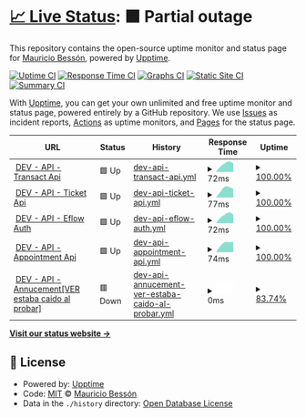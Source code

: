 # [📈 Live Status](https://demo.upptime.js.org): <!--live status--> **🟧 Partial outage**

This repository contains the open-source uptime monitor and status page for [Mauricio Bessón](https://demo.upptime.js.org), powered by [Upptime](https://github.com/upptime/upptime).

[![Uptime CI](https://github.com/mauribesson/upptime/workflows/Uptime%20CI/badge.svg)](https://github.com/mauribesson/upptime/actions?query=workflow%3A%22Uptime+CI%22)
[![Response Time CI](https://github.com/mauribesson/upptime/workflows/Response%20Time%20CI/badge.svg)](https://github.com/mauribesson/upptime/actions?query=workflow%3A%22Response+Time+CI%22)
[![Graphs CI](https://github.com/mauribesson/upptime/workflows/Graphs%20CI/badge.svg)](https://github.com/mauribesson/upptime/actions?query=workflow%3A%22Graphs+CI%22)
[![Static Site CI](https://github.com/mauribesson/upptime/workflows/Static%20Site%20CI/badge.svg)](https://github.com/mauribesson/upptime/actions?query=workflow%3A%22Static+Site+CI%22)
[![Summary CI](https://github.com/mauribesson/upptime/workflows/Summary%20CI/badge.svg)](https://github.com/mauribesson/upptime/actions?query=workflow%3A%22Summary+CI%22)

With [Upptime](https://upptime.js.org), you can get your own unlimited and free uptime monitor and status page, powered entirely by a GitHub repository. We use [Issues](https://github.com/mauribesson/upptime/issues) as incident reports, [Actions](https://github.com/mauribesson/upptime/actions) as uptime monitors, and [Pages](https://demo.upptime.js.org) for the status page.

<!--start: status pages-->
<!-- This summary is generated by Upptime (https://github.com/upptime/upptime) -->
<!-- Do not edit this manually, your changes will be overwritten -->
<!-- prettier-ignore -->
| URL | Status | History | Response Time | Uptime |
| --- | ------ | ------- | ------------- | ------ |
| <img alt="" src="https://favicons.githubusercontent.com/52.143.251.96" height="13"> [DEV - API - Transact Api](http://52.143.251.96/swagger) | 🟩 Up | [dev-api-transact-api.yml](https://github.com/mauribesson/upptime/commits/HEAD/history/dev-api-transact-api.yml) | <details><summary><img alt="Response time graph" src="./graphs/dev-api-transact-api/response-time-week.png" height="20"> 72ms</summary><br><a href="https://mauribesson.github.io/upptime/history/dev-api-transact-api"><img alt="Response time 72" src="https://img.shields.io/endpoint?url=https%3A%2F%2Fraw.githubusercontent.com%2Fmauribesson%2Fupptime%2FHEAD%2Fapi%2Fdev-api-transact-api%2Fresponse-time.json"></a><br><a href="https://mauribesson.github.io/upptime/history/dev-api-transact-api"><img alt="24-hour response time 72" src="https://img.shields.io/endpoint?url=https%3A%2F%2Fraw.githubusercontent.com%2Fmauribesson%2Fupptime%2FHEAD%2Fapi%2Fdev-api-transact-api%2Fresponse-time-day.json"></a><br><a href="https://mauribesson.github.io/upptime/history/dev-api-transact-api"><img alt="7-day response time 72" src="https://img.shields.io/endpoint?url=https%3A%2F%2Fraw.githubusercontent.com%2Fmauribesson%2Fupptime%2FHEAD%2Fapi%2Fdev-api-transact-api%2Fresponse-time-week.json"></a><br><a href="https://mauribesson.github.io/upptime/history/dev-api-transact-api"><img alt="30-day response time 72" src="https://img.shields.io/endpoint?url=https%3A%2F%2Fraw.githubusercontent.com%2Fmauribesson%2Fupptime%2FHEAD%2Fapi%2Fdev-api-transact-api%2Fresponse-time-month.json"></a><br><a href="https://mauribesson.github.io/upptime/history/dev-api-transact-api"><img alt="1-year response time 72" src="https://img.shields.io/endpoint?url=https%3A%2F%2Fraw.githubusercontent.com%2Fmauribesson%2Fupptime%2FHEAD%2Fapi%2Fdev-api-transact-api%2Fresponse-time-year.json"></a></details> | <details><summary><a href="https://mauribesson.github.io/upptime/history/dev-api-transact-api">100.00%</a></summary><a href="https://mauribesson.github.io/upptime/history/dev-api-transact-api"><img alt="All-time uptime 100.00%" src="https://img.shields.io/endpoint?url=https%3A%2F%2Fraw.githubusercontent.com%2Fmauribesson%2Fupptime%2FHEAD%2Fapi%2Fdev-api-transact-api%2Fuptime.json"></a><br><a href="https://mauribesson.github.io/upptime/history/dev-api-transact-api"><img alt="24-hour uptime 100.00%" src="https://img.shields.io/endpoint?url=https%3A%2F%2Fraw.githubusercontent.com%2Fmauribesson%2Fupptime%2FHEAD%2Fapi%2Fdev-api-transact-api%2Fuptime-day.json"></a><br><a href="https://mauribesson.github.io/upptime/history/dev-api-transact-api"><img alt="7-day uptime 100.00%" src="https://img.shields.io/endpoint?url=https%3A%2F%2Fraw.githubusercontent.com%2Fmauribesson%2Fupptime%2FHEAD%2Fapi%2Fdev-api-transact-api%2Fuptime-week.json"></a><br><a href="https://mauribesson.github.io/upptime/history/dev-api-transact-api"><img alt="30-day uptime 100.00%" src="https://img.shields.io/endpoint?url=https%3A%2F%2Fraw.githubusercontent.com%2Fmauribesson%2Fupptime%2FHEAD%2Fapi%2Fdev-api-transact-api%2Fuptime-month.json"></a><br><a href="https://mauribesson.github.io/upptime/history/dev-api-transact-api"><img alt="1-year uptime 100.00%" src="https://img.shields.io/endpoint?url=https%3A%2F%2Fraw.githubusercontent.com%2Fmauribesson%2Fupptime%2FHEAD%2Fapi%2Fdev-api-transact-api%2Fuptime-year.json"></a></details>
| <img alt="" src="https://favicons.githubusercontent.com/13.86.126.10" height="13"> [DEV - API - Ticket Api](http://13.86.126.10/swagger) | 🟩 Up | [dev-api-ticket-api.yml](https://github.com/mauribesson/upptime/commits/HEAD/history/dev-api-ticket-api.yml) | <details><summary><img alt="Response time graph" src="./graphs/dev-api-ticket-api/response-time-week.png" height="20"> 77ms</summary><br><a href="https://mauribesson.github.io/upptime/history/dev-api-ticket-api"><img alt="Response time 77" src="https://img.shields.io/endpoint?url=https%3A%2F%2Fraw.githubusercontent.com%2Fmauribesson%2Fupptime%2FHEAD%2Fapi%2Fdev-api-ticket-api%2Fresponse-time.json"></a><br><a href="https://mauribesson.github.io/upptime/history/dev-api-ticket-api"><img alt="24-hour response time 77" src="https://img.shields.io/endpoint?url=https%3A%2F%2Fraw.githubusercontent.com%2Fmauribesson%2Fupptime%2FHEAD%2Fapi%2Fdev-api-ticket-api%2Fresponse-time-day.json"></a><br><a href="https://mauribesson.github.io/upptime/history/dev-api-ticket-api"><img alt="7-day response time 77" src="https://img.shields.io/endpoint?url=https%3A%2F%2Fraw.githubusercontent.com%2Fmauribesson%2Fupptime%2FHEAD%2Fapi%2Fdev-api-ticket-api%2Fresponse-time-week.json"></a><br><a href="https://mauribesson.github.io/upptime/history/dev-api-ticket-api"><img alt="30-day response time 77" src="https://img.shields.io/endpoint?url=https%3A%2F%2Fraw.githubusercontent.com%2Fmauribesson%2Fupptime%2FHEAD%2Fapi%2Fdev-api-ticket-api%2Fresponse-time-month.json"></a><br><a href="https://mauribesson.github.io/upptime/history/dev-api-ticket-api"><img alt="1-year response time 77" src="https://img.shields.io/endpoint?url=https%3A%2F%2Fraw.githubusercontent.com%2Fmauribesson%2Fupptime%2FHEAD%2Fapi%2Fdev-api-ticket-api%2Fresponse-time-year.json"></a></details> | <details><summary><a href="https://mauribesson.github.io/upptime/history/dev-api-ticket-api">100.00%</a></summary><a href="https://mauribesson.github.io/upptime/history/dev-api-ticket-api"><img alt="All-time uptime 100.00%" src="https://img.shields.io/endpoint?url=https%3A%2F%2Fraw.githubusercontent.com%2Fmauribesson%2Fupptime%2FHEAD%2Fapi%2Fdev-api-ticket-api%2Fuptime.json"></a><br><a href="https://mauribesson.github.io/upptime/history/dev-api-ticket-api"><img alt="24-hour uptime 100.00%" src="https://img.shields.io/endpoint?url=https%3A%2F%2Fraw.githubusercontent.com%2Fmauribesson%2Fupptime%2FHEAD%2Fapi%2Fdev-api-ticket-api%2Fuptime-day.json"></a><br><a href="https://mauribesson.github.io/upptime/history/dev-api-ticket-api"><img alt="7-day uptime 100.00%" src="https://img.shields.io/endpoint?url=https%3A%2F%2Fraw.githubusercontent.com%2Fmauribesson%2Fupptime%2FHEAD%2Fapi%2Fdev-api-ticket-api%2Fuptime-week.json"></a><br><a href="https://mauribesson.github.io/upptime/history/dev-api-ticket-api"><img alt="30-day uptime 100.00%" src="https://img.shields.io/endpoint?url=https%3A%2F%2Fraw.githubusercontent.com%2Fmauribesson%2Fupptime%2FHEAD%2Fapi%2Fdev-api-ticket-api%2Fuptime-month.json"></a><br><a href="https://mauribesson.github.io/upptime/history/dev-api-ticket-api"><img alt="1-year uptime 100.00%" src="https://img.shields.io/endpoint?url=https%3A%2F%2Fraw.githubusercontent.com%2Fmauribesson%2Fupptime%2FHEAD%2Fapi%2Fdev-api-ticket-api%2Fuptime-year.json"></a></details>
| <img alt="" src="https://favicons.githubusercontent.com/52.143.249.28" height="13"> [DEV - API - Eflow Auth](http://52.143.249.28/swagger) | 🟩 Up | [dev-api-eflow-auth.yml](https://github.com/mauribesson/upptime/commits/HEAD/history/dev-api-eflow-auth.yml) | <details><summary><img alt="Response time graph" src="./graphs/dev-api-eflow-auth/response-time-week.png" height="20"> 72ms</summary><br><a href="https://mauribesson.github.io/upptime/history/dev-api-eflow-auth"><img alt="Response time 72" src="https://img.shields.io/endpoint?url=https%3A%2F%2Fraw.githubusercontent.com%2Fmauribesson%2Fupptime%2FHEAD%2Fapi%2Fdev-api-eflow-auth%2Fresponse-time.json"></a><br><a href="https://mauribesson.github.io/upptime/history/dev-api-eflow-auth"><img alt="24-hour response time 72" src="https://img.shields.io/endpoint?url=https%3A%2F%2Fraw.githubusercontent.com%2Fmauribesson%2Fupptime%2FHEAD%2Fapi%2Fdev-api-eflow-auth%2Fresponse-time-day.json"></a><br><a href="https://mauribesson.github.io/upptime/history/dev-api-eflow-auth"><img alt="7-day response time 72" src="https://img.shields.io/endpoint?url=https%3A%2F%2Fraw.githubusercontent.com%2Fmauribesson%2Fupptime%2FHEAD%2Fapi%2Fdev-api-eflow-auth%2Fresponse-time-week.json"></a><br><a href="https://mauribesson.github.io/upptime/history/dev-api-eflow-auth"><img alt="30-day response time 72" src="https://img.shields.io/endpoint?url=https%3A%2F%2Fraw.githubusercontent.com%2Fmauribesson%2Fupptime%2FHEAD%2Fapi%2Fdev-api-eflow-auth%2Fresponse-time-month.json"></a><br><a href="https://mauribesson.github.io/upptime/history/dev-api-eflow-auth"><img alt="1-year response time 72" src="https://img.shields.io/endpoint?url=https%3A%2F%2Fraw.githubusercontent.com%2Fmauribesson%2Fupptime%2FHEAD%2Fapi%2Fdev-api-eflow-auth%2Fresponse-time-year.json"></a></details> | <details><summary><a href="https://mauribesson.github.io/upptime/history/dev-api-eflow-auth">100.00%</a></summary><a href="https://mauribesson.github.io/upptime/history/dev-api-eflow-auth"><img alt="All-time uptime 100.00%" src="https://img.shields.io/endpoint?url=https%3A%2F%2Fraw.githubusercontent.com%2Fmauribesson%2Fupptime%2FHEAD%2Fapi%2Fdev-api-eflow-auth%2Fuptime.json"></a><br><a href="https://mauribesson.github.io/upptime/history/dev-api-eflow-auth"><img alt="24-hour uptime 100.00%" src="https://img.shields.io/endpoint?url=https%3A%2F%2Fraw.githubusercontent.com%2Fmauribesson%2Fupptime%2FHEAD%2Fapi%2Fdev-api-eflow-auth%2Fuptime-day.json"></a><br><a href="https://mauribesson.github.io/upptime/history/dev-api-eflow-auth"><img alt="7-day uptime 100.00%" src="https://img.shields.io/endpoint?url=https%3A%2F%2Fraw.githubusercontent.com%2Fmauribesson%2Fupptime%2FHEAD%2Fapi%2Fdev-api-eflow-auth%2Fuptime-week.json"></a><br><a href="https://mauribesson.github.io/upptime/history/dev-api-eflow-auth"><img alt="30-day uptime 100.00%" src="https://img.shields.io/endpoint?url=https%3A%2F%2Fraw.githubusercontent.com%2Fmauribesson%2Fupptime%2FHEAD%2Fapi%2Fdev-api-eflow-auth%2Fuptime-month.json"></a><br><a href="https://mauribesson.github.io/upptime/history/dev-api-eflow-auth"><img alt="1-year uptime 100.00%" src="https://img.shields.io/endpoint?url=https%3A%2F%2Fraw.githubusercontent.com%2Fmauribesson%2Fupptime%2FHEAD%2Fapi%2Fdev-api-eflow-auth%2Fuptime-year.json"></a></details>
| <img alt="" src="https://favicons.githubusercontent.com/13.89.107.12" height="13"> [DEV - API - Appointment Api](http://13.89.107.12/swagger) | 🟩 Up | [dev-api-appointment-api.yml](https://github.com/mauribesson/upptime/commits/HEAD/history/dev-api-appointment-api.yml) | <details><summary><img alt="Response time graph" src="./graphs/dev-api-appointment-api/response-time-week.png" height="20"> 74ms</summary><br><a href="https://mauribesson.github.io/upptime/history/dev-api-appointment-api"><img alt="Response time 74" src="https://img.shields.io/endpoint?url=https%3A%2F%2Fraw.githubusercontent.com%2Fmauribesson%2Fupptime%2FHEAD%2Fapi%2Fdev-api-appointment-api%2Fresponse-time.json"></a><br><a href="https://mauribesson.github.io/upptime/history/dev-api-appointment-api"><img alt="24-hour response time 74" src="https://img.shields.io/endpoint?url=https%3A%2F%2Fraw.githubusercontent.com%2Fmauribesson%2Fupptime%2FHEAD%2Fapi%2Fdev-api-appointment-api%2Fresponse-time-day.json"></a><br><a href="https://mauribesson.github.io/upptime/history/dev-api-appointment-api"><img alt="7-day response time 74" src="https://img.shields.io/endpoint?url=https%3A%2F%2Fraw.githubusercontent.com%2Fmauribesson%2Fupptime%2FHEAD%2Fapi%2Fdev-api-appointment-api%2Fresponse-time-week.json"></a><br><a href="https://mauribesson.github.io/upptime/history/dev-api-appointment-api"><img alt="30-day response time 74" src="https://img.shields.io/endpoint?url=https%3A%2F%2Fraw.githubusercontent.com%2Fmauribesson%2Fupptime%2FHEAD%2Fapi%2Fdev-api-appointment-api%2Fresponse-time-month.json"></a><br><a href="https://mauribesson.github.io/upptime/history/dev-api-appointment-api"><img alt="1-year response time 74" src="https://img.shields.io/endpoint?url=https%3A%2F%2Fraw.githubusercontent.com%2Fmauribesson%2Fupptime%2FHEAD%2Fapi%2Fdev-api-appointment-api%2Fresponse-time-year.json"></a></details> | <details><summary><a href="https://mauribesson.github.io/upptime/history/dev-api-appointment-api">100.00%</a></summary><a href="https://mauribesson.github.io/upptime/history/dev-api-appointment-api"><img alt="All-time uptime 100.00%" src="https://img.shields.io/endpoint?url=https%3A%2F%2Fraw.githubusercontent.com%2Fmauribesson%2Fupptime%2FHEAD%2Fapi%2Fdev-api-appointment-api%2Fuptime.json"></a><br><a href="https://mauribesson.github.io/upptime/history/dev-api-appointment-api"><img alt="24-hour uptime 100.00%" src="https://img.shields.io/endpoint?url=https%3A%2F%2Fraw.githubusercontent.com%2Fmauribesson%2Fupptime%2FHEAD%2Fapi%2Fdev-api-appointment-api%2Fuptime-day.json"></a><br><a href="https://mauribesson.github.io/upptime/history/dev-api-appointment-api"><img alt="7-day uptime 100.00%" src="https://img.shields.io/endpoint?url=https%3A%2F%2Fraw.githubusercontent.com%2Fmauribesson%2Fupptime%2FHEAD%2Fapi%2Fdev-api-appointment-api%2Fuptime-week.json"></a><br><a href="https://mauribesson.github.io/upptime/history/dev-api-appointment-api"><img alt="30-day uptime 100.00%" src="https://img.shields.io/endpoint?url=https%3A%2F%2Fraw.githubusercontent.com%2Fmauribesson%2Fupptime%2FHEAD%2Fapi%2Fdev-api-appointment-api%2Fuptime-month.json"></a><br><a href="https://mauribesson.github.io/upptime/history/dev-api-appointment-api"><img alt="1-year uptime 100.00%" src="https://img.shields.io/endpoint?url=https%3A%2F%2Fraw.githubusercontent.com%2Fmauribesson%2Fupptime%2FHEAD%2Fapi%2Fdev-api-appointment-api%2Fuptime-year.json"></a></details>
| <img alt="" src="https://favicons.githubusercontent.com/40.89.248.129" height="13"> [DEV - API - Annucement[VER estaba caido al probar]](http://40.89.248.129/swagger) | 🟥 Down | [dev-api-annucement-ver-estaba-caido-al-probar.yml](https://github.com/mauribesson/upptime/commits/HEAD/history/dev-api-annucement-ver-estaba-caido-al-probar.yml) | <details><summary><img alt="Response time graph" src="./graphs/dev-api-annucement-ver-estaba-caido-al-probar/response-time-week.png" height="20"> 0ms</summary><br><a href="https://mauribesson.github.io/upptime/history/dev-api-annucement-ver-estaba-caido-al-probar"><img alt="Response time 0" src="https://img.shields.io/endpoint?url=https%3A%2F%2Fraw.githubusercontent.com%2Fmauribesson%2Fupptime%2FHEAD%2Fapi%2Fdev-api-annucement-ver-estaba-caido-al-probar%2Fresponse-time.json"></a><br><a href="https://mauribesson.github.io/upptime/history/dev-api-annucement-ver-estaba-caido-al-probar"><img alt="24-hour response time 0" src="https://img.shields.io/endpoint?url=https%3A%2F%2Fraw.githubusercontent.com%2Fmauribesson%2Fupptime%2FHEAD%2Fapi%2Fdev-api-annucement-ver-estaba-caido-al-probar%2Fresponse-time-day.json"></a><br><a href="https://mauribesson.github.io/upptime/history/dev-api-annucement-ver-estaba-caido-al-probar"><img alt="7-day response time 0" src="https://img.shields.io/endpoint?url=https%3A%2F%2Fraw.githubusercontent.com%2Fmauribesson%2Fupptime%2FHEAD%2Fapi%2Fdev-api-annucement-ver-estaba-caido-al-probar%2Fresponse-time-week.json"></a><br><a href="https://mauribesson.github.io/upptime/history/dev-api-annucement-ver-estaba-caido-al-probar"><img alt="30-day response time 0" src="https://img.shields.io/endpoint?url=https%3A%2F%2Fraw.githubusercontent.com%2Fmauribesson%2Fupptime%2FHEAD%2Fapi%2Fdev-api-annucement-ver-estaba-caido-al-probar%2Fresponse-time-month.json"></a><br><a href="https://mauribesson.github.io/upptime/history/dev-api-annucement-ver-estaba-caido-al-probar"><img alt="1-year response time 0" src="https://img.shields.io/endpoint?url=https%3A%2F%2Fraw.githubusercontent.com%2Fmauribesson%2Fupptime%2FHEAD%2Fapi%2Fdev-api-annucement-ver-estaba-caido-al-probar%2Fresponse-time-year.json"></a></details> | <details><summary><a href="https://mauribesson.github.io/upptime/history/dev-api-annucement-ver-estaba-caido-al-probar">83.74%</a></summary><a href="https://mauribesson.github.io/upptime/history/dev-api-annucement-ver-estaba-caido-al-probar"><img alt="All-time uptime 83.74%" src="https://img.shields.io/endpoint?url=https%3A%2F%2Fraw.githubusercontent.com%2Fmauribesson%2Fupptime%2FHEAD%2Fapi%2Fdev-api-annucement-ver-estaba-caido-al-probar%2Fuptime.json"></a><br><a href="https://mauribesson.github.io/upptime/history/dev-api-annucement-ver-estaba-caido-al-probar"><img alt="24-hour uptime 83.74%" src="https://img.shields.io/endpoint?url=https%3A%2F%2Fraw.githubusercontent.com%2Fmauribesson%2Fupptime%2FHEAD%2Fapi%2Fdev-api-annucement-ver-estaba-caido-al-probar%2Fuptime-day.json"></a><br><a href="https://mauribesson.github.io/upptime/history/dev-api-annucement-ver-estaba-caido-al-probar"><img alt="7-day uptime 83.74%" src="https://img.shields.io/endpoint?url=https%3A%2F%2Fraw.githubusercontent.com%2Fmauribesson%2Fupptime%2FHEAD%2Fapi%2Fdev-api-annucement-ver-estaba-caido-al-probar%2Fuptime-week.json"></a><br><a href="https://mauribesson.github.io/upptime/history/dev-api-annucement-ver-estaba-caido-al-probar"><img alt="30-day uptime 83.74%" src="https://img.shields.io/endpoint?url=https%3A%2F%2Fraw.githubusercontent.com%2Fmauribesson%2Fupptime%2FHEAD%2Fapi%2Fdev-api-annucement-ver-estaba-caido-al-probar%2Fuptime-month.json"></a><br><a href="https://mauribesson.github.io/upptime/history/dev-api-annucement-ver-estaba-caido-al-probar"><img alt="1-year uptime 83.74%" src="https://img.shields.io/endpoint?url=https%3A%2F%2Fraw.githubusercontent.com%2Fmauribesson%2Fupptime%2FHEAD%2Fapi%2Fdev-api-annucement-ver-estaba-caido-al-probar%2Fuptime-year.json"></a></details>

<!--end: status pages-->

[**Visit our status website →**](https://demo.upptime.js.org)

## 📄 License

- Powered by: [Upptime](https://github.com/upptime/upptime)
- Code: [MIT](./LICENSE) © [Mauricio Bessón](https://demo.upptime.js.org)
- Data in the `./history` directory: [Open Database License](https://opendatacommons.org/licenses/odbl/1-0/)
